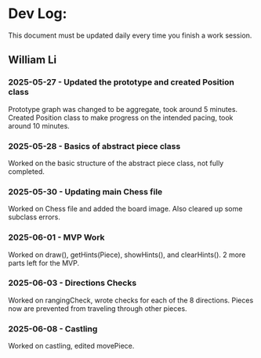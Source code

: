# Dev Log:

This document must be updated daily every time you finish a work session.

## William Li

### 2025-05-27 - Updated the prototype and created Position class
Prototype graph was changed to be aggregate, took around 5 minutes.  
Created Position class to make progress on the intended pacing, took around 10 minutes.

### 2025-05-28 - Basics of abstract piece class
Worked on the basic structure of the abstract piece class, not fully completed.

### 2025-05-30 - Updating main Chess file
Worked on Chess file and added the board image. Also cleared up some subclass errors.

### 2025-06-01 - MVP Work
Worked on draw(), getHints(Piece), showHints(), and clearHints(). 2 more parts left for the MVP.

### 2025-06-03 - Directions Checks
Worked on rangingCheck, wrote checks for each of the 8 directions. Pieces now are prevented from traveling through other pieces.

### 2025-06-08 - Castling
Worked on castling, edited movePiece.
